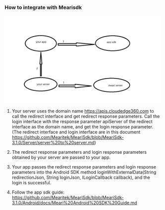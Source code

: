 ### How to integrate with Mearisdk

![login](login.png)

1. Your server uses the domain  name <https://apis.cloudedge360.com>  to call the redirect interface and get redirect response parameters. Call the login interface with the response parameter apiServer of the redirect interface as the domain name, and get the login response parameter.(The redirect interface and login interface are in this document <https://github.com/Mearitek/MeariSdk/blob/MeariSdk-3.1.0/Server/server%20to%20server.md>)

   

2. The redirect response parameters and login response parameters obtained by your server are passed to your app.

   

3. Your app passes the redirect response parameters and login response parameters into the Android SDK method loginWithExternalData(String redirectionJson, String loginJson, ILoginCallback callback), and the login is successful.

   

4. Follow the app sdk guide: <https://github.com/Mearitek/MeariSdk/blob/MeariSdk-3.1.0/Android/docs/Meari%20Android%20SDK%20Guide.md>

